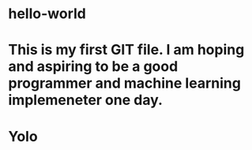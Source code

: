 # hello-world

# This is my first GIT file. I am hoping and aspiring to be a good programmer and machine learning implemeneter one day. 

# Yolo
